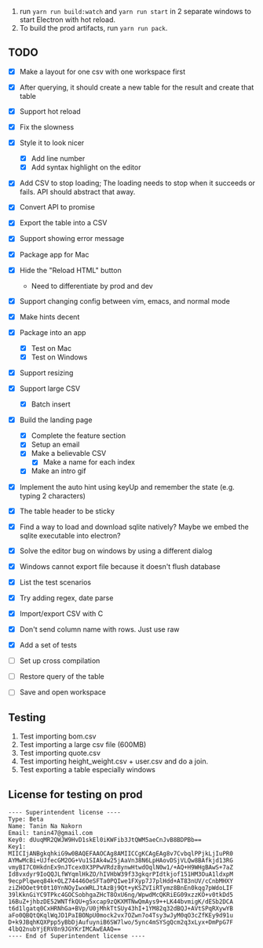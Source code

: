 1. run `yarn run build:watch` and `yarn run start` in 2 separate windows to start Electron with hot reload.
2. To build the prod artifacts, run `yarn run pack`.


TODO
-----

- [x] Make a layout for one csv with one workspace first
- [x] After querying, it should create a new table for the result and create that table
- [x] Support hot reload
- [x] Fix the slowness
- [x] Style it to look nicer
  - [x] Add line number
  - [x] Add syntax highlight on the editor
- [x] Add CSV to stop loading; The loading needs to stop when it succeeds or fails. API should abstract that away.
- [x] Convert API to promise  
- [x] Export the table into a CSV
- [x] Support showing error message
- [x] Package app for Mac  
- [x] Hide the "Reload HTML" button
  - Need to differentiate by prod and dev
- [x] Support changing config between vim, emacs, and normal mode
- [x] Make hints decent
- [x] Package into an app
  - [x] Test on Mac
  - [x] Test on Windows
- [x] Support resizing
- [x] Support large CSV  
  - [x] Batch insert
- [x] Build the landing page  
  - [x] Complete the feature section
  - [x] Setup an email  
  - [x] Make a believable CSV
    - [x] Make a name for each index
  - [x] Make an intro gif
- [x] Implement the auto hint using keyUp and remember the state (e.g. typing 2 characters)
- [x] The table header to be sticky
- [x] Find a way to load and download sqlite natively? Maybe we embed the sqlite executable into electron?  
- [x] Solve the editor bug on windows by using a different dialog
- [x] Windows cannot export file because it doesn't flush database  
- [x] List the test scenarios
- [x] Try adding regex, date parse
- [x] Import/export CSV with C  
- [x] Don't send column name with rows. Just use raw  
- [x] Add a set of tests  
- [ ] Set up cross compilation  
- [ ] Restore query of the table
- [ ] Save and open workspace


Testing
--------

1. Test importing bom.csv
2. Test importing a large csv file (600MB)
3. Test importing quote.csv
4. Test importing height_weight.csv + user.csv and do a join.
5. Test exporting a table especially windows

License for testing on prod
----------------------------

```
---- Superintendent license ----
Type: Beta
Name: Tanin Na Nakorn
Email: tanin47@gmail.com
Key0: dUuqMR2QWJW9HvD1skEl0iKWFib3JtQWM5aeCnJvB8BDPBb==
Key1:
MIICIjANBgkqhkiG9w0BAQEFAAOCAg8AMIICCgKCAgEAg8v7CvbqlPPjkLjIuPR0
AYMwMcBi+UJfecGM2OG+Vu1SIAk4w25jAaVn38N6LpHAovDSjVLQw8BAfkjd13RG
vmyBI7C0HkdnEx9nJTcex0X3PPwVRdz8ynwHtwdOqlN0w1/+AQ+H9WHgBAwS+7aZ
Id8vxdyr9IoQQJLfWYqmlHkZO/hIVHbW39f33gkqrPIdtkjof151HM3OuA1ldxpM
9ecpPlqweq84k+OLZ74446OeSFTa0PQIwe1FXyp7J7plHdd+AT83nUV/cCnbMHXY
ziZHOOet9t0t10YnNOyIwxWRLJtAzBj9Qt+yKSZVIiRTymz8BnEn0kqg7pWdoLIF
39lKknGiYC9TPkc4GOCSobhgaZHcT8OxU6ng/WpwdMcQKRiEG09xzzKO+v0tkDd5
16BuZ+jhbzDE52WNTfkQU+g5xcap9zQKXMTNwQmAys9++LK44bvmigK/dESb2DCA
t6d1lgatq0CxHRNhGa+BVp/U0jMhkTtSUy43hI+1YM82q32dBQJ+AVtSPqRXywYB
aFo0QBQtQKqlWqJD1PaIBONpU0mock2vx7OZwn7o4Tsy3wJyM0qO3cZfKEy9d91u
D+k9JBqhKQXPpp5yBbDjAufuyniB6SW7lwo/5ync4mSYSgQcm2q3xLyx+DmPpG7F
4lbQ2nubYjERV8n9JGYKrIMCAwEAAQ==
---- End of Superintendent license ----
```
